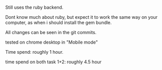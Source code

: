 Still uses the ruby backend.

Dont know much about ruby, but expect it to work the same way on your computer, as when i should install the gem bundle.

All changes can be seen in the git commits.

tested on chrome desktop in "Mobile mode"

Time spend: roughly 1 hour.

time spend on both task 1+2: roughly 4.5 hour